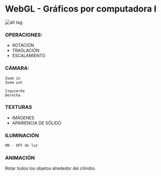 # WebGL - Gráficos por computadora I


![alt tag](https://github.com/Rynno/WebGL-Graficos-I-Final/blob/master/finalgraficosi.gif?raw=true)



### OPERACIONES:

  - ROTACIÓN
  - TRASLACIÓN 
  - ESCALAMIENTO

### CÁMARA:

    Zoom in
    Zoom out

    Izquierda
    Derecha





### TEXTURAS
*   IMÁGENES 
*   APARIENCIA DE SÓLIDO


### ILUMINACIÓN

 ```sh
ON - OFF de luz
```


### ANIMACIÓN

Rotar todos los objetos alrededor del cilindro.







